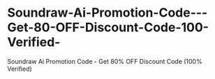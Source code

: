# Soundraw-Ai-Promotion-Code---Get-80-OFF-Discount-Code-100-Verified-
Soundraw Ai Promotion Code - Get 80% OFF Discount Code (100% Verified)
